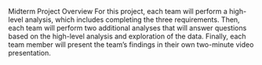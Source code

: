 
Midterm Project Overview
For this project, each team will perform a high-level analysis, which includes completing the three requirements. Then, each team will perform two additional analyses that will answer questions based on the high-level analysis and exploration of the data. Finally, each team member will present the team’s findings in their own two-minute video presentation.
